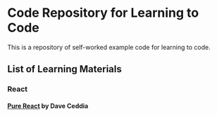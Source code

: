 # Code Repository for Learning to Code  
This is a repository of self-worked example code for learning to code.

## List of Learning Materials

### React

#### [Pure React](https://daveceddia.com/pure-react/) by Dave Ceddia